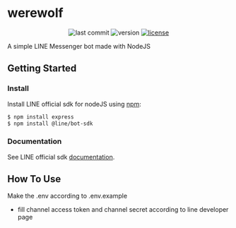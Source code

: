 # werewolf

<p style="text-align: center;">
  <img alt="last commit" src="https://img.shields.io/github/last-commit/EriecTanijaya/werewolf.svg?style=for-the-badge" />
  <img alt="version" src="https://img.shields.io/badge/dynamic/json?color=blue&label=version&style=for-the-badge&query=version&url=https%3A%2F%2Fraw.githubusercontent.com%2FEriecTanijaya%2Fwerewolf%2Fmaster%2Fpackage.json" />
  
  <a href="  https://github.com/EriecTanijaya/werewolf/blob/master/LICENSE" title="license">
    <img alt="license" src="https://img.shields.io/github/license/EriecTanijaya/werewolf?style=for-the-badge" />
  </a>
</p>

A simple LINE Messenger bot made with NodeJS

## Getting Started

### Install

Install LINE official sdk for nodeJS using [npm](https://www.npmjs.com/):

``` bash
$ npm install express
$ npm install @line/bot-sdk
```

### Documentation

See LINE official sdk [documentation](https://line.github.io/line-bot-sdk-nodejs/).

## How To Use

Make the .env according to .env.example

* fill channel access token and channel secret according to line developer page

